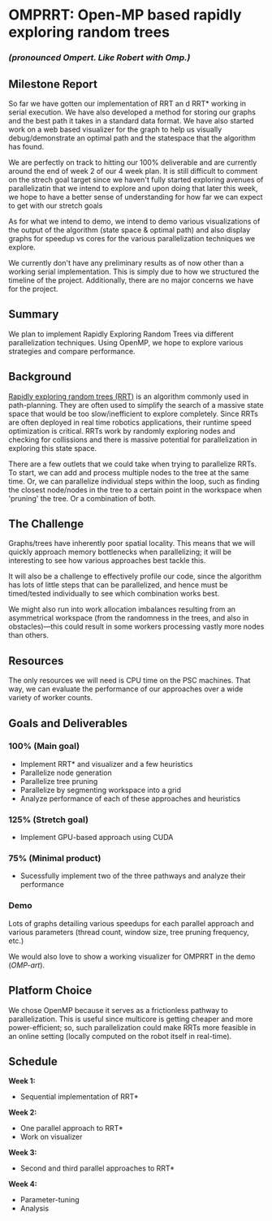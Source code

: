 # OMPRRT: Open-MP based rapidly exploring random trees 
### *(pronounced Ompert. Like Robert with Omp.)*

## Milestone Report

So far we have gotten our implementation of RRT an d RRT* working in serial execution. We have also developed a method for storing our graphs and the best path it takes in a standard data format. We have also started work on a web based visualizer for the graph to help us visually debug/demonstrate an optimal path and the statespace that the algorithm has found. 

We are perfectly on track to hitting our 100% deliverable and are currently around the end of week 2 of our 4 week plan. It is still difficult to comment on the strech goal target since we haven't fully started exploring avenues of parallelizatin that we intend to explore and upon doing that later this week, we hope to have a better sense of understanding for how far we can expect to get with our stretch goals

As for what we intend to demo, we intend to demo various visualizations of the output of the algorithm (state space & optimal path) and also display graphs for speedup vs cores for the various parallelization techniques we explore. 

We currently don't have any preliminary results as of now other than a working serial implementation. This is simply due to how we structured the timeline of the project. Additionally, there are no major concerns we have for the project.


## Summary
We plan to implement Rapidly Exploring Random Trees via different parallelization techniques. Using OpenMP, we hope to explore various strategies and compare performance.

## Background
[Rapidly exploring random trees (RRT)](https://en.wikipedia.org/wiki/Rapidly-exploring_random_tree) is an algorithm commonly used in path-planning. They are often used to simplify the search of a massive state space that would be too slow/inefficient to explore completely. Since RRTs are often deployed in real time robotics applications, their runtime speed optimization is critical. RRTs work by randomly exploring nodes and checking for collissions and there is massive potential for parallelization in exploring this state space. 

There are a few outlets that we could take when trying to parallelize RRTs. To start, we can add and process multiple nodes to the tree at the same time. Or, we can parallelize individual steps within the loop, such as finding the closest node/nodes in the tree to a certain point in the workspace when 'pruning' the tree. Or a combination of both.

## The Challenge
Graphs/trees have inherently poor spatial locality. This means that we will quickly approach memory bottlenecks when parallelizing; it will be interesting to see how various approaches best tackle this.

It will also be a challenge to effectively profile our code, since the algorithm has lots of little steps that can be parallelized, and hence must be timed/tested individually to see which combination works best.

We might also run into work allocation imbalances resulting from an asymmetrical workspace (from the randomness in the trees, and also in obstacles)—this could result in some workers processing vastly more nodes than others.

## Resources
The only resources we will need is CPU time on the PSC machines. That way, we can evaluate the performance of our approaches over a wide variety of worker counts.

## Goals and Deliverables

### 100% (Main goal)
- Implement RRT* and visualizer and a few heuristics
- Parallelize node generation
- Parallelize tree pruning
- Parallelize by segmenting workspace into a grid
- Analyze performance of each of these approaches and heuristics 
### 125% (Stretch goal)
- Implement GPU-based approach using CUDA

### 75% (Minimal product)
- Sucessfully implement two of the three pathways and analyze their performance

### Demo 
Lots of graphs detailing various speedups for each parallel approach and various parameters (thread count, window size, tree pruning frequency, etc.)

We would also love to show a working visualizer for OMPRRT in the demo (*OMP-art*).

## Platform Choice
We chose OpenMP because it serves as a frictionless pathway to parallelization. This is useful since multicore is getting cheaper and more power-efficient; so, such parallelization could make RRTs more feasible in an online setting (locally computed on the robot itself in real-time).

## Schedule
**Week 1:** 
- Sequential implementation of RRT*

**Week 2:** 
- One parallel approach to RRT*
- Work on visualizer

**Week 3:** 
- Second and third parallel approaches to RRT*

**Week 4:**
- Parameter-tuning
- Analysis
